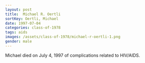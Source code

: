 ```yaml
---
layout: post
title:  Michael R. Oertli
sortKey: Oertli, Michael
date: 1997-07-04
categories: class-of-1978
tags: aids
images: /assets/class-of-1978/michael-r-oertli-1.png
gender: male
---
```

Michael died on July 4, 1997 of complications related to HIV/AIDS.
